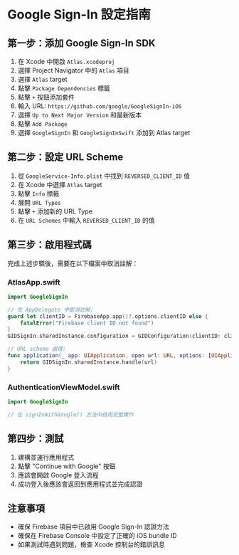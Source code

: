 # Google Sign-In 設定指南

## 第一步：添加 Google Sign-In SDK

1. 在 Xcode 中開啟 `Atlas.xcodeproj`
2. 選擇 Project Navigator 中的 `Atlas` 項目
3. 選擇 `Atlas` target
4. 點擊 `Package Dependencies` 標籤
5. 點擊 `+` 按鈕添加套件
6. 輸入 URL: `https://github.com/google/GoogleSignIn-iOS`
7. 選擇 `Up to Next Major Version` 和最新版本
8. 點擊 `Add Package`
9. 選擇 `GoogleSignIn` 和 `GoogleSignInSwift` 添加到 Atlas target

## 第二步：設定 URL Scheme

1. 從 `GoogleService-Info.plist` 中找到 `REVERSED_CLIENT_ID` 值
2. 在 Xcode 中選擇 `Atlas` target
3. 點擊 `Info` 標籤
4. 展開 `URL Types`
5. 點擊 `+` 添加新的 URL Type
6. 在 `URL Schemes` 中輸入 `REVERSED_CLIENT_ID` 的值

## 第三步：啟用程式碼

完成上述步驟後，需要在以下檔案中取消註解：

### AtlasApp.swift
```swift
import GoogleSignIn

// 在 AppDelegate 中取消註解:
guard let clientID = FirebaseApp.app()?.options.clientID else {
    fatalError("Firebase client ID not found")
}
GIDSignIn.sharedInstance.configuration = GIDConfiguration(clientID: clientID)

// URL scheme 處理:
func application(_ app: UIApplication, open url: URL, options: [UIApplication.OpenURLOptionsKey: Any] = [:]) -> Bool {
    return GIDSignIn.sharedInstance.handle(url)
}
```

### AuthenticationViewModel.swift
```swift
import GoogleSignIn

// 在 signInWithGoogle() 方法中啟用完整實作
```

## 第四步：測試

1. 建構並運行應用程式
2. 點擊 "Continue with Google" 按鈕
3. 應該會開啟 Google 登入流程
4. 成功登入後應該會返回到應用程式並完成認證

## 注意事項

- 確保 Firebase 項目中已啟用 Google Sign-In 認證方法
- 確保在 Firebase Console 中設定了正確的 iOS bundle ID
- 如果測試時遇到問題，檢查 Xcode 控制台的錯誤訊息